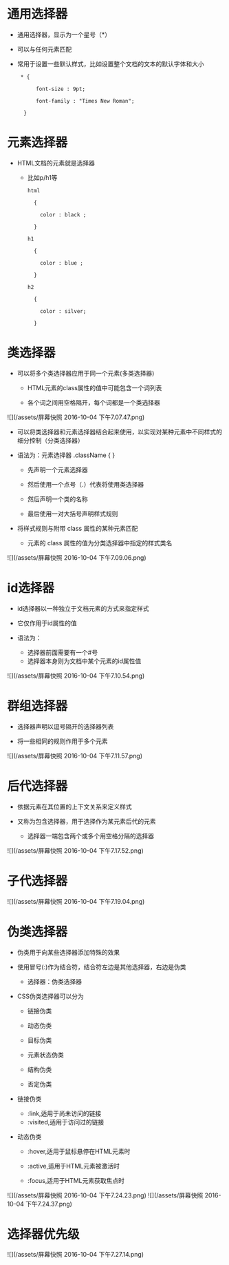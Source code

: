 # 通用选择器

- 通用选择器，显示为一个星号（*）

 - 可以与任何元素匹配

 - 常用于设置一些默认样式，比如设置整个文档的文本的默认字体和大小

        * {

             font-size : 9pt;

             font-family : "Times New Roman";

         }

# 元素选择器

 - HTML文档的元素就是选择器

   - 比如p/h1等

         html 

           {

             color : black ;

           }

         h1

           {

             color : blue ;

           }

         h2

           {

             color : silver;

           }

# 类选择器

 - 可以将多个类选择器应用于同一个元素(多类选择器)

    - HTML元素的class属性的值中可能包含一个词列表

    - 各个词之间用空格隔开，每个词都是一个类选择器

 ![](/assets/屏幕快照 2016-10-04 下午7.07.47.png)

- 可以将类选择器和元素选择器结合起来使用，以实现对某种元素中不同样式的细分控制（分类选择器）

- 语法为：元素选择器 .className { }

   - 先声明一个元素选择器
 
   - 然后使用一个点号（.）代表将使用类选择器

   - 然后声明一个类的名称

   - 最后使用一对大括号声明样式规则

- 将样式规则与附带 class 属性的某种元素匹配

   - 元素的 class 属性的值为分类选择器中指定的样式类名

 ![](/assets/屏幕快照 2016-10-04 下午7.09.06.png)

# id选择器

 - id选择器以一种独立于文档元素的方式来指定样式

 - 它仅作用于id属性的值

 - 语法为：

   - 选择器前面需要有一个#号
   - 选择器本身则为文档中某个元素的id属性值

 ![](/assets/屏幕快照 2016-10-04 下午7.10.54.png)

# 群组选择器

 - 选择器声明以逗号隔开的选择器列表

  - 将一些相同的规则作用于多个元素

   ![](/assets/屏幕快照 2016-10-04 下午7.11.57.png)

# 后代选择器

   - 依据元素在其位置的上下文关系来定义样式

   - 又称为包含选择器，用于选择作为某元素后代的元素

     - 选择器一端包含两个或多个用空格分隔的选择器

![](/assets/屏幕快照 2016-10-04 下午7.17.52.png)

# 子代选择器

 ![](/assets/屏幕快照 2016-10-04 下午7.19.04.png)

# 伪类选择器

 - 伪类用于向某些选择器添加特殊的效果

 - 使用冒号(:)作为结合符，结合符左边是其他选择器，右边是伪类

    - 选择器：伪类选择器

 - CSS伪类选择器可以分为
     
    - 链接伪类

    - 动态伪类

    - 目标伪类

    - 元素状态伪类

    - 结构伪类

    - 否定伪类

- 链接伪类

  - :link,适用于尚未访问的链接
  - :visited,适用于访问过的链接

- 动态伪类

  - :hover,适用于鼠标悬停在HTML元素时

  - :active,适用于HTML元素被激活时
  - :focus,适用于HTML元素获取焦点时

![](/assets/屏幕快照 2016-10-04 下午7.24.23.png)
![](/assets/屏幕快照 2016-10-04 下午7.24.37.png)

# 选择器优先级

![](/assets/屏幕快照 2016-10-04 下午7.27.14.png)

